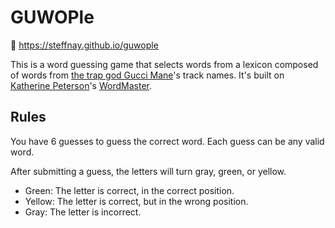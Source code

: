 # GUWOPle

🔗 https://steffnay.github.io/guwople

This is a word guessing game that selects words from a lexicon composed of words from [the trap god Gucci Mane](https://twitter.com/gucci1017)'s track names. It's built on [Katherine Peterson](https://twitter.com/katherinecodes)'s [WordMaster](https://octokatherine.github.io/word-master).

## Rules

You have 6 guesses to guess the correct word.
Each guess can be any valid word.

After submitting a guess, the letters will turn gray, green, or yellow.

- Green: The letter is correct, in the correct position.
- Yellow: The letter is correct, but in the wrong position.
- Gray: The letter is incorrect.

